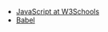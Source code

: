 
* [JavaScript at W3Schools](https://www.w3schools.com/js/default.asp)
* [Babel](https://babeljs.io/)
